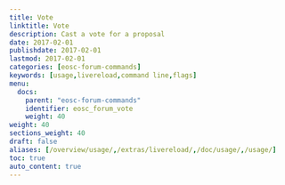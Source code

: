 ```yaml
---
title: Vote
linktitle: Vote
description: Cast a vote for a proposal
date: 2017-02-01
publishdate: 2017-02-01
lastmod: 2017-02-01
categories: [eosc-forum-commands]
keywords: [usage,livereload,command line,flags]
menu:
  docs:
    parent: "eosc-forum-commands"
    identifier: eosc_forum_vote
    weight: 40
weight: 40
sections_weight: 40
draft: false
aliases: [/overview/usage/,/extras/livereload/,/doc/usage/,/usage/]
toc: true
auto_content: true
---
```

